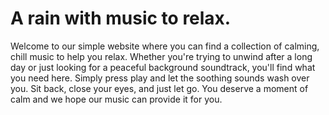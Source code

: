 # A rain with music to relax.


Welcome to our simple website where you can find a collection of calming, chill music to help you relax. Whether you're trying to unwind after a long day or just looking for a peaceful background soundtrack, you'll find what you need here. Simply press play and let the soothing sounds wash over you. Sit back, close your eyes, and just let go. You deserve a moment of calm and we hope our music can provide it for you.
